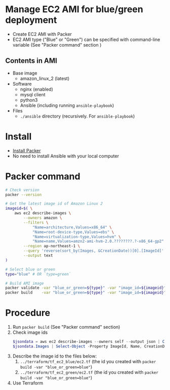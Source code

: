 # Manage EC2 AMI for blue/green deployment
- Create EC2 AMI with Packer
- EC2 AMI type ("Blue" or "Green") can be specified with command-line variable (See "Packer command" section )

## Contents in AMI
- Base image
  - amazon_linux_2 (latest)
- Software
  - nginx (enabled)
  - mysql client
  - python3
  - Ansible (including running `ansible-playbook`)
- Files
  - `./ansible` directory (recursively. For `ansible-playbook`)

# Install
- [Install Packer](https://learn.hashicorp.com/packer/getting-started/install)
- No need to install Ansible with your local computer

# Packer command
```bash
# Check version
packer --version

# Get the latest image id of Amazon Linux 2
imageid=$( \
    aws ec2 describe-images \
        --owners amazon \
        --filters \
            "Name=architecture,Values=x86_64" \
            "Name=root-device-type,Values=ebs" \
            "Name=virtualization-type,Values=hvm" \
            "Name=name,Values=amzn2-ami-hvm-2.0.????????.?-x86_64-gp2" \
        --region ap-northeast-1 \
        --query 'reverse(sort_by(Images, &CreationDate))[0].[ImageId]' \
        --output text
)

# Select blue or green
type="blue" # OR `type=green`

# Build AMI image
packer validate -var "blue_or_green=${type}" -var "image_id=${imageid}" ./amazon_linux_2.json
packer build    -var "blue_or_green=${type}" -var "image_id=${imageid}" ./amazon_linux_2.json
```

# Procedure
1. Run `packer build` (See "Packer command" section)
1. Check image ids
    ```PowerShell
    $jsondata = aws ec2 describe-images --owners self --output json | ConvertFrom-Json
    $jsondata.Images | Select-Object -Property ImageId, Name, CreationDate
    ```
1. Describe the image id to the files below:
   1. `../terraform/tf_ec2_blue/ec2.tf`  (the id you created with `packer build -var "blue_or_green=blue"`)
   1. `../terraform/tf_ec2_green/ec2.tf` (the id you created with `packer build -var "blue_or_green=blue"`)
1. Use Terraform
